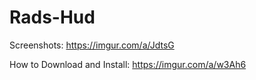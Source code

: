 # Rads-Hud
Screenshots: https://imgur.com/a/JdtsG

How to Download and Install: https://imgur.com/a/w3Ah6
